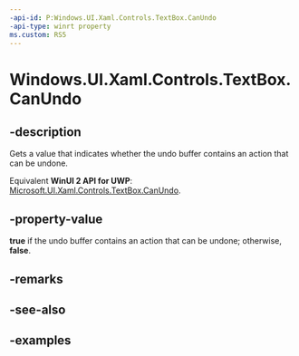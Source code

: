 ```yaml
---
-api-id: P:Windows.UI.Xaml.Controls.TextBox.CanUndo
-api-type: winrt property
ms.custom: RS5
---
```


<!-- Property syntax.
public bool CanUndo { get; }
-->

# Windows.UI.Xaml.Controls.TextBox.CanUndo

## -description

Gets a value that indicates whether the undo buffer contains an action that can be undone.

Equivalent **WinUI 2 API for UWP**: [Microsoft.UI.Xaml.Controls.TextBox.CanUndo](/windows/winui/api/microsoft.ui.xaml.controls.textbox.canundo).

## -property-value

**true** if the undo buffer contains an action that can be undone; otherwise, **false**.

## -remarks

## -see-also

## -examples

